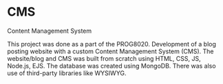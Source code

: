 # CMS
Content Management System

This project was done as a part of the PROG8020.
Development of a blog posting website with a custom Content Management System (CMS). The website/blog and CMS was built from scratch using HTML, CSS, JS, Node.js, EJS. The database was created using MongoDB. There was also use of third-party libraries like WYSIWYG.
